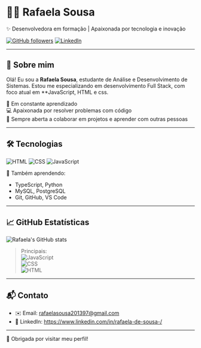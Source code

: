 




# 👩‍💻 Rafaela Sousa

✨ Desenvolvedora em formação | Apaixonada por tecnologia e inovação

[![GitHub followers](https://img.shields.io/github/followers/rafaelasousa?label=Seguidores&style=social)](https://github.com/rafaelasousa)
[![LinkedIn](https://img.shields.io/badge/LinkedIn-Rafaela%20Sousa-blue?logo=linkedin&style=flat)](https://www.linkedin.com/in/rafaelasousa/)

---

## 🌱 Sobre mim

Olá! Eu sou a **Rafaela Sousa**, estudante de Análise e Desenvolvimento de Sistemas. Estou me especializando em desenvolvimento Full Stack, com foco atual em **JavaScript, HTML e css.

🚀 Em constante aprendizado  
💻 Apaixonada por resolver problemas com código  
🤝 Sempre aberta a colaborar em projetos e aprender com outras pessoas

---

## 🛠️ Tecnologias

![HTML](https://img.shields.io/badge/HTML5-E34F26?style=for-the-badge&logo=html5&logoColor=white)
![CSS](https://img.shields.io/badge/CSS3-1572B6?style=for-the-badge&logo=css3&logoColor=white)
![JavaScript](https://img.shields.io/badge/JavaScript-F7DF1E?style=for-the-badge&logo=javascript&logoColor=black)

🧠 Também aprendendo:
- TypeScript, Python
- MySQL, PostgreSQL
- Git, GitHub, VS Code

---

## 📈 GitHub Estatísticas

![Rafaela's GitHub stats](https://github-readme-stats.vercel.app/api?username=rafaelasousa&show_icons=true&count_private=true&hide=issues&theme=radical&custom_title=Estatísticas%20do%20GitHub)




> Principais:  
> ![JavaScript](https://img.shields.io/badge/-JavaScript-F7DF1E?logo=javascript&logoColor=black&style=flat)  
> ![CSS](https://img.shields.io/badge/-CSS3-1572B6?logo=css3&logoColor=white&style=flat)  
> ![HTML](https://img.shields.io/badge/-HTML5-E34F26?logo=html5&logoColor=white&style=flat)

---

## 📬 Contato

- ✉️ Email: rafaelasousa201397@gmail.com  
- 💼 LinkedIn: https://www.linkedin.com/in/rafaela-de-sousa-/

---

🔎 Obrigada por visitar meu perfil!
